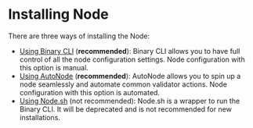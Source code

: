 # Installing Node

There are three ways of installing the Node:

* [Using Binary CLI](using-binary-cli.md) \(**recommended**\): Binary CLI allows you to have full control of all the node configuration settings. Node configuration with this option is manual.
* [Using AutoNode](https://docs.harmony.one/home/validators/under-construction/installing-node/using-autonode/install-and-run) \(**recommended**\): AutoNode allows you to spin up a node seamlessly and automate common validator actions. Node configuration with this option is automated.
* [Using Node.sh](https://docs.harmony.one/home/validators/under-construction/installing-node/using-node.sh) \(not recommended\): Node.sh is a wrapper to run the Binary CLI. It will be deprecated and is not recommended for new installations.





